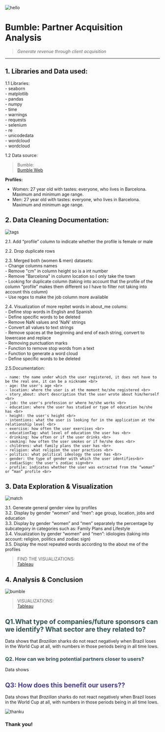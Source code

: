
![hello](https://cdn.prod.website-files.com/63f6e52346a353ca1752970e/6440bf1a87dd9331e54024e7_study-cover-bumble.jpeg)

# Bumble: Partner Acquisition Analysis
> _Generate revenue through client acquisition_
----

## 1. Libraries and Data used:
1.1 Libraries: <br>
    - seaborn <br>
    - matplotlib <br>
    - pandas <br>
    - numpy <br>
    - time <br>
    - warnings <br>
    - requests <br>
    - selenium <br>
    - re <br>
    - unicodedata <br>
    - wordcloud <br>
    - wordcloud <br>
    
1.2 Data source: 
> Bumble:<br> [Bumble Web](https://fr1.bumble.com/get-started)


**Profiles:**
- Women: 27 year old with tastes: everyone, who lives in Barcelona. Maximum and minimum age range.
- Men: 27 year old with tastes: everyone, who lives in Barcelona. Maximum and minimum age range.
    

## 2. Data Cleaning Documentation: 
![tags](https://res.cloudinary.com/apartmentlist/image/fetch/f_auto,q_auto,t_renter_life_article/https://images.ctfassets.net/jeox55pd4d8n/7LmVkTOXPiCFRLBFiCk96K/dfd4f69f0b3b54e88d2bbb168d6186f0/Press_Date_Interest_Badges_US__Sourced_2.4.22___1_.png)

2.1. Add “profile” column to indicate whether the profile is female or male <br>

2.2. Drop duplicate rows <br>

2.3. Merged both (women & men) datasets: <br>
    - Change columns names <br>
    - Remove "cm" in column height so is a int number <br>
    - Remove "Barcelona" in column location so I only take the town <br>
    - Looking for duplicate column (taking into account that the profile of the column “profile” makes them different so I have to filter not taking into account this column) <br>
    - Use regex to make the job column more available <br>

2.4. Visualization of more repitet words in about_me colums: <br>
    - Define stop words in English and Spanish <br>
    - Define specific words to be deleted <br>
    - Remove NaN values and 'NaN' strings <br>
    - Convert all values to text strings <br>
    - Remove spaces at the beginning and end of each string, convert to lowercase and replace <br>
    - Removing punctuation marks <br>
    - Function to remove stop words from a text <br>
    - Function to generate a word cloud <br>
    - Define specific words to be deleted <br>

2.5.Documentation:

    - name: the name under which the user registered, it does not have to be the real one, it can be a nickname <br>
    - age: the user's age <br>
    - location: where the user is at the moment he/she registered <br>
    - story_about: short description that the user wrote about him/herself <br>
    - job: the user's profession or where he/she works <br>
    - education: where the user has studied or type of education he/she has <br>
    - height: the user's height <br>
    - intentions: what the user is looking for in the application at the relationship level <br>
    - exercise: how often the user exercises <br>       
    - educationTag: what level of education the user has <br> 
    - drinking: how often or if the user drinks <br>      
    - smoking: how often the user smokes or if he/she does <br>
    - childrens: what family plans the user has <br> 
    - religion: what religion the user practices <br>  
    - politics: what political ideology the user has <br>  
    - gender: the type of gender with which the user identifies<br>       
    - zodiacSign: the user's zodiac sign<br>    
    - profile: indicates whether the user was extracted from the “woman” or “man” profile <br>

## 3. Data Exploration & Visualization
![match](https://techcrunch.com/wp-content/uploads/2022/11/Compliments-Press-Image.png?w=1024)

3.1. Generate general gender view by profiles <br>
3.2. Display by gender “women” and “men”: age group, location, jobs and education <br>
3.3. Display by gender “women” and “men” separately the percentage by subcategory in categories such as: Family Plans and Lifestyle <br>
3.4. Visualization by gender “women” and “men”: idiologies (taking into account: religion, politics and zodiac sign) <br>
3.5. Display the most repeated words according to the about me of the profiles <br>
> FIND THE VISUALIZATIONS:<br> [Tableau](https://public.tableau.com/app/profile/roraima.chavez/viz/bumble/bumble?publish=yes)



## 4. Analysis & Conclusion
![bumble](https://bumble-buzz.com/wp-content/uploads/2024/04/relaunch-bumble.png?w=628&h=460&crop=1.jpeg)
> VISUALIZATIONS:<br> [Tableau](https://public.tableau.com/app/profile/roraima.chavez/viz/bumble/bumble?publish=yes)
 
## <span style="color:darkslategrey">Q1.What type of companies/future sponsors can we identify? What sector are they related to? </span>
Data shows that _Brazilian_ sharks do not react negatively when Brazil loses in the World Cup at all, with numbers in those periods being in all time lows. 

### <span style="color:darkslategrey"> Q2. How can we bring potential partners closer to users? </span>

Data shows 


## <span style="color:darkslateblue"> Q3: How does this benefit our users?? </span>
Data shows that _Brazilian_ sharks do not react negatively when Brazil loses in the World Cup at all, with numbers in those periods being in all time lows. 


![thanku](https://team.bumble.com/social-sharing.jpg)
### Thank you!

